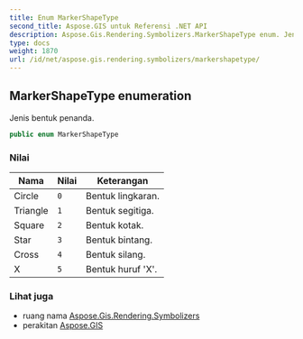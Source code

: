 ```yaml
---
title: Enum MarkerShapeType
second_title: Aspose.GIS untuk Referensi .NET API
description: Aspose.Gis.Rendering.Symbolizers.MarkerShapeType enum. Jenis bentuk penanda.
type: docs
weight: 1870
url: /id/net/aspose.gis.rendering.symbolizers/markershapetype/
---
```

## MarkerShapeType enumeration

Jenis bentuk penanda.

```csharp
public enum MarkerShapeType
```

### Nilai

| Nama | Nilai | Keterangan |
| --- | --- | --- |
| Circle | `0` | Bentuk lingkaran. |
| Triangle | `1` | Bentuk segitiga. |
| Square | `2` | Bentuk kotak. |
| Star | `3` | Bentuk bintang. |
| Cross | `4` | Bentuk silang. |
| X | `5` | Bentuk huruf 'X'. |

### Lihat juga

* ruang nama [Aspose.Gis.Rendering.Symbolizers](../../aspose.gis.rendering.symbolizers/)
* perakitan [Aspose.GIS](../../)



